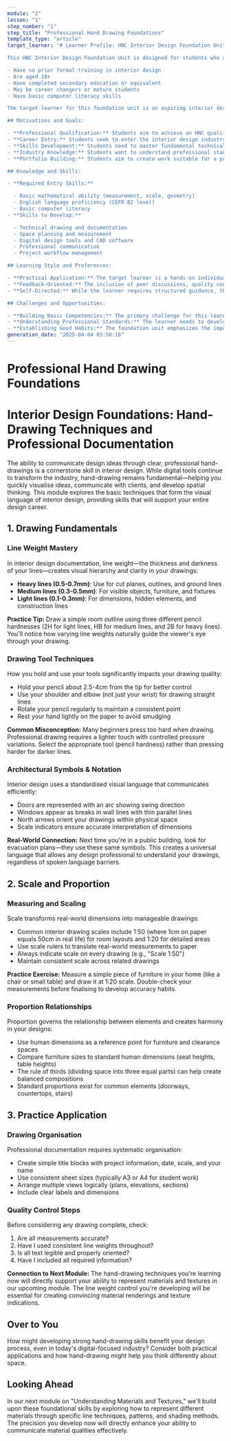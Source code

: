 ```yaml
---
module: "2"
lesson: "1"
step_number: "1"
step_title: "Professional Hand Drawing Foundations"
template_type: "article"
target_learner: "# Learner Profile: HNC Interior Design Foundation Unit

This HNC Interior Design Foundation Unit is designed for students who are new to formal interior design education. These students typically:

- Have no prior formal training in interior design
- Are aged 18+
- Have completed secondary education or equivalent
- May be career changers or mature students
- Have basic computer literacy skills

The target learner for this foundation unit is an aspiring interior designer without formal training who seeks structured entry into the profession. These diverse individuals—often career-changers or mature students with completed secondary education—share a drive for professional qualification and industry-relevant skills development. The ideal learner possesses basic mathematical ability, English proficiency, and computer literacy, while demonstrating readiness to develop technical drawing, space planning, and digital design competencies. This learner thrives in hands-on, practical environments where theoretical knowledge translates to tangible outcomes, and values constructive feedback while gradually developing self-directed learning capabilities. They face challenges in building fundamental technical skills from a beginner level, understanding professional standards, and establishing organizational discipline. Nonetheless, they demonstrate commitment to mastering the collaborative, detail-oriented aspects of interior design practice through minimal structured exercises, progressive skill development, and reflective practice—ultimately seeking to emerge as confident junior designers with foundational competence and a basic preliminary professional portfolio.

## Motivations and Goals:

- **Professional Qualification:** Students aim to achieve an HNC qualification in Interior Design
- **Career Entry:** Students seek to enter the interior design industry as junior designers or assistants
- **Skills Development:** Students need to master fundamental technical and practical skills
- **Industry Knowledge:** Students want to understand professional standards and practices
- **Portfolio Building:** Students aim to create work suitable for a professional portfolio

## Knowledge and Skills:

- **Required Entry Skills:**

  - Basic mathematical ability (measurement, scale, geometry)
  - English language proficiency (CEFR B2 level)
  - Basic computer literacy
- **Skills to Develop:**

  - Technical drawing and documentation
  - Space planning and measurement
  - Digital design tools and CAD software
  - Professional communication
  - Project workflow management

## Learning Style and Preferences:

- **Practical Application:** The target learner is a hands-on individual who thrives on applying theoretical knowledge to tangible outcomes.
- **Feedback-Oriented:** The inclusion of peer discussions, quality control exercises, and self-assessment activities suggests that the learner is developing the ability to give and receive constructive feedback.
- **Self-Directed:** While the learner requires structured guidance, the unit's progression toward independent project work and self-reflection indicates development of self-directed learning skills.

## Challenges and Opportunities:

- **Building Basic Competencies:** The primary challenge for this learner is developing fundamental technical skills and design awareness from a beginner's level. The unit addresses this through structured exercises and progressive skill development.
- **Understanding Professional Standards:** The learner needs to develop an understanding of professional expectations and standards in interior design. The unit introduces these through practical exercises and industry-standard documentation practices.
- **Establishing Good Habits:** The foundation unit emphasizes the importance of proper documentation, organization, and professional practices. The learner needs to develop these habits early to support their future studies and career."
generation_date: "2025-04-04 03:50:16"
---
```


# Professional Hand Drawing Foundations

# Interior Design Foundations: Hand-Drawing Techniques and Professional Documentation

The ability to communicate design ideas through clear, professional hand-drawings is a cornerstone skill in interior design. While digital tools continue to transform the industry, hand-drawing remains fundamental—helping you quickly visualise ideas, communicate with clients, and develop spatial thinking. This module explores the basic techniques that form the visual language of interior design, providing skills that will support your entire design career.

## 1. Drawing Fundamentals

### Line Weight Mastery

In interior design documentation, line weight—the thickness and darkness of your lines—creates visual hierarchy and clarity in your drawings:

- **Heavy lines (0.5-0.7mm)**: Use for cut planes, outlines, and ground lines
- **Medium lines (0.3-0.5mm)**: For visible objects, furniture, and fixtures
- **Light lines (0.1-0.3mm)**: For dimensions, hidden elements, and construction lines

**Practice Tip:** Draw a simple room outline using three different pencil hardnesses (2H for light lines, HB for medium lines, and 2B for heavy lines). You'll notice how varying line weights naturally guide the viewer's eye through your drawing.

### Drawing Tool Techniques

How you hold and use your tools significantly impacts your drawing quality:

- Hold your pencil about 2.5-4cm from the tip for better control
- Use your shoulder and elbow (not just your wrist) for drawing straight lines
- Rotate your pencil regularly to maintain a consistent point
- Rest your hand lightly on the paper to avoid smudging

**Common Misconception:** Many beginners press too hard when drawing. Professional drawing requires a lighter touch with controlled pressure variations. Select the appropriate tool (pencil hardness) rather than pressing harder for darker lines.

### Architectural Symbols & Notation

Interior design uses a standardised visual language that communicates efficiently:

- Doors are represented with an arc showing swing direction
- Windows appear as breaks in wall lines with thin parallel lines
- North arrows orient your drawings within physical space
- Scale indicators ensure accurate interpretation of dimensions

**Real-World Connection:** Next time you're in a public building, look for evacuation plans—they use these same symbols. This creates a universal language that allows any design professional to understand your drawings, regardless of spoken language barriers.

## 2. Scale and Proportion

### Measuring and Scaling

Scale transforms real-world dimensions into manageable drawings:

- Common interior drawing scales include 1:50 (where 1cm on paper equals 50cm in real life) for room layouts and 1:20 for detailed areas
- Use scale rulers to translate real-world measurements to paper
- Always indicate scale on every drawing (e.g., "Scale 1:50")
- Maintain consistent scale across related drawings

**Practice Exercise:** Measure a simple piece of furniture in your home (like a chair or small table) and draw it at 1:20 scale. Double-check your measurements before finalising to develop accuracy habits.

### Proportion Relationships

Proportion governs the relationship between elements and creates harmony in your designs:

- Use human dimensions as a reference point for furniture and clearance spaces
- Compare furniture sizes to standard human dimensions (seat heights, table heights)
- The rule of thirds (dividing space into three equal parts) can help create balanced compositions
- Standard proportions exist for common elements (doorways, countertops, stairs)

## 3. Practice Application

### Drawing Organisation

Professional documentation requires systematic organisation:

- Create simple title blocks with project information, date, scale, and your name
- Use consistent sheet sizes (typically A3 or A4 for student work)
- Arrange multiple views logically (plans, elevations, sections)
- Include clear labels and dimensions

### Quality Control Steps

Before considering any drawing complete, check:

1. Are all measurements accurate?
2. Have I used consistent line weights throughout?
3. Is all text legible and properly oriented?
4. Have I included all required information?

**Connection to Next Module:** The hand-drawing techniques you're learning now will directly support your ability to represent materials and textures in our upcoming module. The line weight control you're developing will be essential for creating convincing material renderings and texture indications.

## Over to You

How might developing strong hand-drawing skills benefit your design process, even in today's digital-focused industry? Consider both practical applications and how hand-drawing might help you think differently about space.

## Looking Ahead

In our next module on "Understanding Materials and Textures," we'll build upon these foundational skills by exploring how to represent different materials through specific line techniques, patterns, and shading methods. The precision you develop now will directly enhance your ability to communicate material qualities effectively.